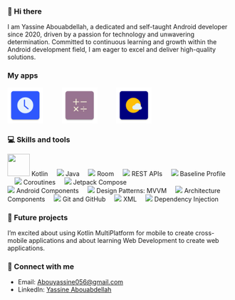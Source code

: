 ### 👋 Hi there
I am Yassine Abouabdellah, a dedicated and self-taught Android developer since 2020, driven by a passion for technology and unwavering determination. Committed to continuous learning and growth within the Android development field, I am eager to excel and deliver high-quality solutions.

### My apps
<a href="https://github.com/yassineAbou/Clock"><img src="https://github.com/yassineAbou/yassineAbou/blob/master/clock.png" width="80"></a>   <a href="https://github.com/yassineAbou/Calculator"><img src="https://github.com/yassineAbou/yassineAbou/blob/master/calculator.png" width="80"></a>   <a href="https://github.com/yassineAbou/Weather"><img src="https://github.com/yassineAbou/yassineAbou/blob/master/weather.png" width="80"></a>

### 💻 Skills and tools
<img src="https://icon.icepanel.io/Technology/svg/Kotlin.svg" width="50" height="50"/> Kotlin &nbsp;&nbsp;&nbsp;
<img src="https://img.icons8.com/color/48/000000/java-coffee-cup-logo.png"/> Java &nbsp;&nbsp;&nbsp;
<img src="https://img.icons8.com/color/48/000000/database.png"/> Room &nbsp;&nbsp;&nbsp;
<img src="https://img.icons8.com/color/48/000000/api-settings.png"/> REST APIs &nbsp;&nbsp;&nbsp;
<img src="https://img.icons8.com/color/48/000000/android-os.png"/> Baseline Profile &nbsp;&nbsp;&nbsp;
<img src="https://developer.android.com/static/images/kotlin/pathway.png" width="50"/> Coroutines &nbsp;&nbsp;&nbsp;
<img src="https://encrypted-tbn0.gstatic.com/images?q=tbn:ANd9GcSyhhmRBTYT9SCctmEmdnMnHa8oqXQLZGYklZ_d196n&s" width="50"/> Jetpack Compose <br>
<img src="https://img.icons8.com/color/48/000000/android-os.png"/> Android Components &nbsp;&nbsp;&nbsp;
<img src="https://raw.githubusercontent.com/irontec/android-mvvm-example/master/logo.png" width="50"/> Design Patterns: MVVM &nbsp;&nbsp;&nbsp;
<img src="https://2.bp.blogspot.com/-7-CWfmPz1g8/XH28n3abG7I/AAAAAAAAHSY/PhV66bw8SkgN1lUNRwn9gV84UmrkTDNNACLcBGAs/s1600/image2.png" width="50"/> Architecture Components &nbsp;&nbsp;&nbsp;
<img src="https://img.icons8.com/ios/50/000000/github--v1.png"/> Git and GitHub &nbsp;&nbsp;&nbsp;
<img src="https://img.freepik.com/premium-vector/modern-flat-design-xml-file-icon-web-simple-style_599062-556.jpg?w=2000" width="50"/> XML &nbsp;&nbsp;&nbsp;
<img src="https://en.proft.me/media/android/android_di.png" width="50"/> Dependency Injection

### 🚀 Future projects
I’m excited about using Kotlin MultiPlatform for mobile to create cross-mobile applications and about learning Web Development to create web applications.

### 🤝 Connect with me
- Email: Abouyassine056@gmail.com
- LinkedIn: [Yassine Abouabdellah](https://www.linkedin.com/in/yassineabou/)


















